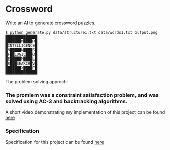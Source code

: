 # Crossword

Write an AI to generate crossword puzzles.

    $ python generate.py data/structure1.txt data/words1.txt output.png
    ██████████████
    ███████M████R█
    █INTELLIGENCE█
    █N█████N████S█
    █F██LOGIC███O█
    █E█████M████L█
    █R███SEARCH█V█
    ███████X████E█
    ██████████████


The problem solving approch:

### The promlem was a constraint satisfaction problem, and was solved using AC-3 and backtracking algorithms.

A short video demonstrating my implementation of this project can be found [here](https://youtu.be/UNUaHx--tKk)

### Specification

Specification for this project can be found [here](https://cs50.harvard.edu/ai/2020/projects/3/crossword/#specification)
